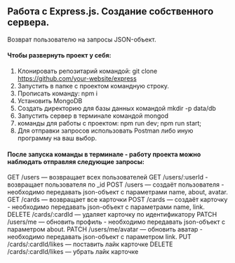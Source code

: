 Работа с Express.js. Создание собственного сервера.
-------------
Возврат пользователю на запросы JSON-объект.
#### Чтобы развернуть проект у себя:

1. Клонировать репозитарий командой: git clone https://github.com/your-website/express
2. Запустить в папке с проектом командную строку.
3. Прописать команду: npm i
4. Установить MongoDB
5. Создать директорию для базы данных командой mkdir -p data/db
6. Запустить сервер в терминале командой mongod
7. команды для работы с проектом: 
npm run dev;
npm run start;
8. Для отправки запросов использовать Postman либо иную программу на ваш выбор.

#### После запуска команды в терминале - работу проекта можно наблюдать отправляя следующие запросы:
GET /users — возвращает всех пользователей
GET /users/:userId - возвращает пользователя по _id
POST /users — создаёт пользователя - необходимо передавать json-объект с параметрами name, about, avatar.
GET /cards — возвращает все карточки
POST /cards — создаёт карточку - необходимо передавать json-объект с параметрами name, link.
DELETE /cards/:cardId — удаляет карточку по идентификатору
PATCH /users/me — обновить профиль - необходимо передавать json-объект с параметром about.
PATCH /users/me/avatar — обновить аватар - необходимо передавать json-объект с параметром link.
PUT /cards/:cardId/likes — поставить лайк карточке
DELETE /cards/:cardId/likes — убрать лайк карточке
